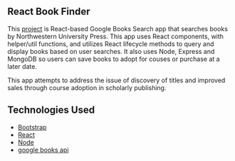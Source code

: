 ## React Book Finder 

This [project](https://dry-cove-87436.herokuapp.com/) is  React-based Google Books Search app that searches books by Northwestern University Press. This app uses React components,  with helper/util functions, and utilizes React lifecycle methods to query and display books based on user searches. It also uses Node, Express and MongoDB so users can save books to adopt for couses or purchase at a later date.  

This app attempts to address the issue of discovery of titles and improved sales through course adoption in scholarly publishing. 



## Technologies Used

* [Bootstrap](https://getbootstrap.com/)
* [React](https://reactjs.org/)
* [Node](https://nodejs.org/en/)
* [google books api](#)